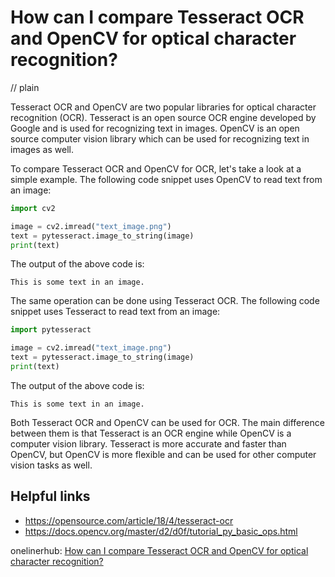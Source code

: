 # How can I compare Tesseract OCR and OpenCV for optical character recognition?
// plain

Tesseract OCR and OpenCV are two popular libraries for optical character recognition (OCR). Tesseract is an open source OCR engine developed by Google and is used for recognizing text in images. OpenCV is an open source computer vision library which can be used for recognizing text in images as well.

To compare Tesseract OCR and OpenCV for OCR, let's take a look at a simple example. The following code snippet uses OpenCV to read text from an image:

```python
import cv2

image = cv2.imread("text_image.png")
text = pytesseract.image_to_string(image)
print(text)
```

The output of the above code is:

```
This is some text in an image.
```

The same operation can be done using Tesseract OCR. The following code snippet uses Tesseract to read text from an image:

```python
import pytesseract

image = cv2.imread("text_image.png")
text = pytesseract.image_to_string(image)
print(text)
```

The output of the above code is:

```
This is some text in an image.
```

Both Tesseract OCR and OpenCV can be used for OCR. The main difference between them is that Tesseract is an OCR engine while OpenCV is a computer vision library. Tesseract is more accurate and faster than OpenCV, but OpenCV is more flexible and can be used for other computer vision tasks as well.

## Helpful links

- https://opensource.com/article/18/4/tesseract-ocr
- https://docs.opencv.org/master/d2/d0f/tutorial_py_basic_ops.html

onelinerhub: [How can I compare Tesseract OCR and OpenCV for optical character recognition?](https://onelinerhub.com/tesseract-ocr/how-can-i-compare-tesseract-ocr-and-opencv-for-optical-character-recognition)